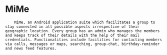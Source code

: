 # MiMe
        MiMe, an Android application suite which facilitates a group to stay connected in all possible aspects irrespective of their geographic location. Every group has an admin who manages the members and keeps track of their details with the help of their mail credentials. Functionalities include facilities for contacting members via calls, messages or maps, searching, group-chat, birthday-reminder and news feed features.
